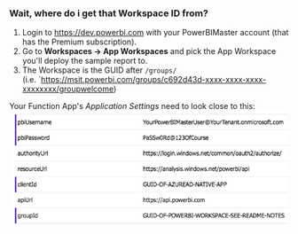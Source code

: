 ### Wait, where do i get that Workspace ID from?

1. Login to https://dev.powerbi.com with your PowerBIMaster account (that has the Premium subscription).
2. Go to **Workspaces -> App Workspaces** and pick the App Workspace you'll deploy the sample report to.
3. The Workspace is the GUID after `/groups/`<br>
   (i.e. `https://msit.powerbi.com/groups/c692d43d-xxxx-xxxx-xxxx-xxxxxxxx/groupwelcome)


Your Function App's _Application Settings_ need to look close to this:
![AppSettings](AppSettings.png)
